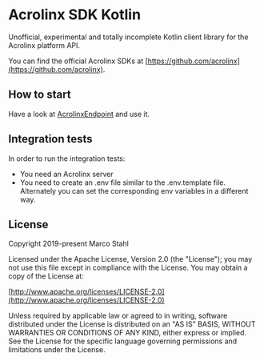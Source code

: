 # Acrolinx SDK Kotlin

Unofficial, experimental and totally incomplete Kotlin client library for the Acrolinx platform API.

You can find the official Acrolinx SDKs at [https://github.com/acrolinx](https://github.com/acrolinx).

## How to start

Have a look at [AcrolinxEndpoint](./src/main/kotlin/AcrolinxEndpoint.kt) and use it.

## Integration tests

In order to run the integration tests:
* You need an Acrolinx server
* You need to create an .env file similar to the .env.template file. Alternately you can set the corresponding env variables in a different way.

## License

Copyright 2019-present Marco Stahl

Licensed under the Apache License, Version 2.0 (the "License");
you may not use this file except in compliance with the License.
You may obtain a copy of the License at:

[http://www.apache.org/licenses/LICENSE-2.0](http://www.apache.org/licenses/LICENSE-2.0)

Unless required by applicable law or agreed to in writing, software
distributed under the License is distributed on an "AS IS" BASIS,
WITHOUT WARRANTIES OR CONDITIONS OF ANY KIND, either express or implied.
See the License for the specific language governing permissions and
limitations under the License.

